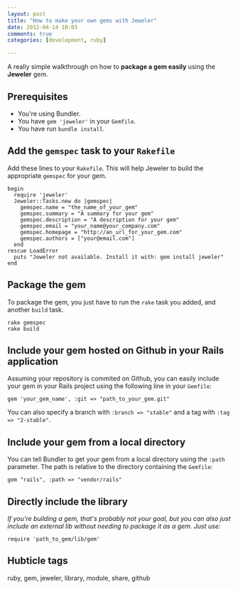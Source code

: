 ```yaml
---
layout: post
title: "How to make your own gems with Jeweler"
date: 2012-04-14 10:03
comments: true
categories: [development, ruby]

---
```

A really simple walkthrough on how to **package a gem easily** using the **Jeweler** gem.

<!-- more -->

## Prerequisites

* You're using Bundler.
* You have `gem 'jeweler'` in your `Gemfile`.
* You have run `bundle install`.

## Add the `gemspec` task to your `Rakefile`

Add these lines to your `Rakefile`. This will help Jeweler to build the appropriate `gemspec` for your gem.

    begin
      require 'jeweler'
      Jeweler::Tasks.new do |gemspec|
        gemspec.name = "the_name_of_your_gem"
        gemspec.summary = "A summary for your gem"
        gemspec.description = "A description for your gem"
        gemspec.email = "your_name@your_company.com"
        gemspec.homepage = "http://an_url_for_your_gem.com"
        gemspec.authors = ["your@email.com"]
      end
    rescue LoadError
      puts "Jeweler not available. Install it with: gem install jeweler"
    end
    
## Package the gem

To package the gem, you just have to run the `rake` task you added, and another `build` task.

    rake gemspec
    rake build

## Include your gem hosted on Github in your Rails application

Assuming your repository is commited on Github, you can easily include your gem in your Rails project using the following line in your `Gemfile`:

    gem 'your_gem_name', :git => "path_to_your_gem.git"
    
You can also specify a branch with `:branch => "stable"` and a tag with `:tag => "2-stable"`.

## Include your gem from a local directory

You can tell Bundler to get your gem from a local directory using the `:path` parameter. The path is relative to the directory containing the `Gemfile`:

    gem "rails", :path => "vendor/rails"
    
## Directly include the library

_If you're building a gem, that's probably not your goal, but you can also just include an external lib without needing to package it as a gem. Just use:_

    require 'path_to_gem/lib/gem'

## Hubticle tags

ruby, gem, jeweler, library, module, share, github
